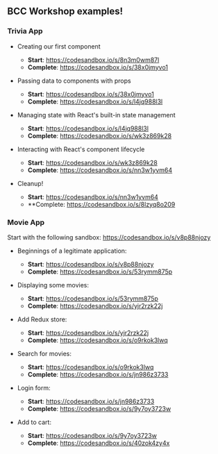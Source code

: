 ## BCC Workshop examples!

### Trivia App
- Creating our first component
  - **Start**: https://codesandbox.io/s/8n3m0wm87l
  - **Complete**: https://codesandbox.io/s/38x0jmyvo1

- Passing data to components with props
  - **Start**: https://codesandbox.io/s/38x0jmyvo1
  - **Complete**: https://codesandbox.io/s/l4jq988l3l

- Managing state with React's built-in state management
  - **Start**: https://codesandbox.io/s/l4jq988l3l
  - **Complete**: https://codesandbox.io/s/wk3z869k28

- Interacting with React's component lifecycle
  - **Start**: https://codesandbox.io/s/wk3z869k28
  - **Complete**: https://codesandbox.io/s/nn3w1yvm64

- Cleanup!
  - **Start**: https://codesandbox.io/s/nn3w1yvm64
  - **Complete: https://codesandbox.io/s/8lzyq8o209

### Movie App

Start with the following sandbox: https://codesandbox.io/s/v8p88njozy

- Beginnings of a legitimate application:
  - **Start**: https://codesandbox.io/s/v8p88njozy
  - **Complete**: https://codesandbox.io/s/53rymm875p

- Displaying some movies:
  - **Start**: https://codesandbox.io/s/53rymm875p
  - **Complete**: https://codesandbox.io/s/yjr2rzk22j

- Add Redux store:
  - **Start**: https://codesandbox.io/s/yjr2rzk22j
  - **Complete**: https://codesandbox.io/s/o9rkok3lwq

- Search for movies:
  - **Start**: https://codesandbox.io/s/o9rkok3lwq
  - **Complete**: https://codesandbox.io/s/jn986z3733

- Login form:
  - **Start**: https://codesandbox.io/s/jn986z3733
  - **Complete**: https://codesandbox.io/s/9y7oy3723w

- Add to cart:
  - **Start**: https://codesandbox.io/s/9y7oy3723w
  - **Complete**: https://codesandbox.io/s/40zok4zy4x
